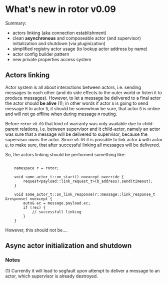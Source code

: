 # What's new in rotor v0.09

Summary:

- actors linking (aka connection establishment)
- clean **asynchronous** and composeable actor (and supervisor) initialization and shutdown (via pluginization)
- simplified registry actor usage (to lookup actor address by name)
- actor config builder pattern
- new private properties access system

## Actors linking

Actor system is all about interactions between actors, i.e. sending messages to each other (and do side effects
to the outer world or listen it to produce messages). However, to let a message be delivered to a final actor
the actor should **be alive** (1); in other words if actor `A` is going to send message `M`  to actor `B`,
it should be somewhow be sure, that actor `B` is online and will not go offline when during message `M`
routing.

Before `rotor` `v0.09` that kind of warranty was only available due to child-parent relations, i.e. between
supervisor and it child-actor, namely an actor was sure that a message will be delivered to supervisor,
because the supervisor *owns* the actor. Since `v0.09` it is possible to link actor `A` with actor `B`,
to make sure, that after successful linking all messages will be delivered.

So, the actors linking should be performed something like:

~~~{.cpp}

    namespace r = rotor;

    void some_actor_t::on_start() noexcept override {
        request<payload::link_request_t>(b_address).send(timeout);
    }

    void some_actor_t::on_link_response(r::message::link_response_t &response) noexcept {
        auto& ec = message.payload.ec;
        if (!ec) {
            // successfull linking
        }
    }
~~~

However, this should not be....

## Async actor initialization and shutdown

### Notes

(1) Currently it will lead to segfault upon attempt to deliver a message to an actor, which supervisor
is already destroyed.

